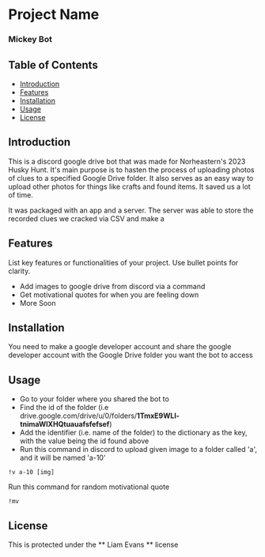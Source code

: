 # Project Name

### Mickey Bot

## Table of Contents

- [Introduction](#introduction)
- [Features](#features)
- [Installation](#installation)
- [Usage](#usage)
- [License](#license)

## Introduction

This is a discord google drive bot that was made for Norheastern's 2023 Husky Hunt. It's main purpose is to hasten
the process of uploading photos of clues to a specified Google Drive folder. It also serves as an easy way to upload
other photos for things like crafts and found items. It saved us a lot of time.

It was packaged with an app and a server. The server was able to store the recorded clues we cracked via CSV and make a 

## Features

List key features or functionalities of your project. Use bullet points for clarity.

- Add images to google drive from discord via a command
- Get motivational quotes for when you are feeling down
- More Soon

## Installation

You need to make a google developer account and share the google developer account with the Google Drive folder you want the bot to access

## Usage
* Go to your folder where you shared the bot to
* Find the id of the folder (i.e drive.google.com/drive/u/0/folders/**1TmxE9WLl-tnimaWIXHQtuauafsfefsef**)
* Add the identifier (i.e. name of the folder) to the dictionary as the key, with the value being the id found above
* Run this command in discord to upload given image to a folder called 'a', and it will be named 'a-10'
```
!v a-10 [img]
```
Run this command for random motivational quote
```
!mv
```
## License

This is protected under the ** Liam Evans ** license
